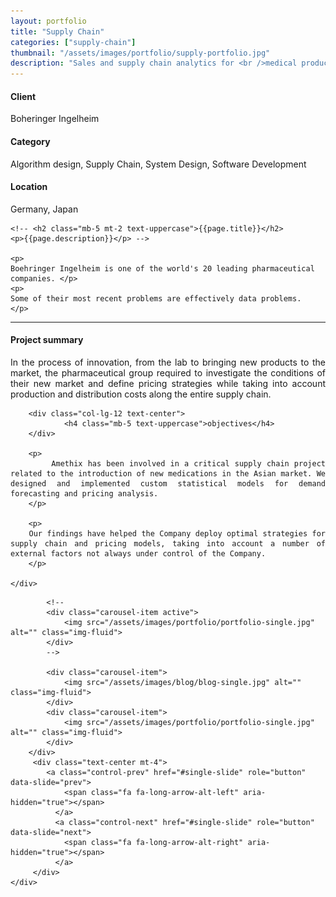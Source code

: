 ```yaml
---
layout: portfolio
title: "Supply Chain"
categories: ["supply-chain"]
thumbnail: "/assets/images/portfolio/supply-portfolio.jpg"
description: "Sales and supply chain analytics for <br />medical products in new markets"
---
```


<div class="row">
		<div class="col-lg-4 text-center">
			<h4 class="text-color font-weight-bold mb-2">Client</h4>
			<p>Boheringer Ingelheim</p>
		</div>
		<div class="col-lg-4 text-center">
			<h4 class="text-color font-weight-bold mb-2">Category</h4>
			<p>Algorithm design, Supply Chain, System Design, Software Development</p>
		</div>
		<div class="col-lg-4 text-center">
			<h4 class="text-color font-weight-bold mb-2">Location</h4>
			<p>Germany, Japan</p>
		</div>
</div>

<div class="col-lg-8 text-center">

	<!-- <h2 class="mb-5 mt-2 text-uppercase">{{page.title}}</h2>
	<p>{{page.description}}</p> -->

	<p>
	Boehringer Ingelheim is one of the world's 20 leading pharmaceutical companies. </p>
	<p>
	Some of their most recent problems are effectively data problems.
	</p>

<hr class="my-5">

<div class="row">
	<div class="col-lg-12 mt-5" style="text-align: justify;">
			<div class="col-lg-12 text-center">
				<h4 class="mb-5 text-uppercase">Project summary </h4>
			</div>
		<p>
			In the process of innovation, from the lab to bringing new products to the market, the pharmaceutical group required to investigate the conditions of their new market and define pricing strategies while taking into account production and distribution costs along the entire supply chain.
		</p>




		<div class="col-lg-12 text-center">
				<h4 class="mb-5 text-uppercase">objectives</h4>
		</div>

		<p>
			Amethix has been involved in a critical supply chain project related to the introduction of new medications in the Asian market. We designed and implemented custom statistical models for demand forecasting and pricing analysis.
		</p>

		<p>
		Our findings have helped the Company deploy optimal strategies for supply chain and pricing models, taking into account a number of external factors not always under control of the Company.
		</p>

	</div>
</div>

<!--
<div class="post-single-share py-4 mt-4 mb-5">
		<h6 class="text-white">Share This on</h6>
		<ul class="list-inline socials-links mb-0">
			<li class="list-inline-item">
				<a href="#" class="active"><i class="ti-facebook"></i></a>
			</li>
			<li class="list-inline-item">
				<a href="#"><i class="ti-twitter"></i></a>
			</li>
			<li class="list-inline-item">
				<a href="#"><i class="ti-vimeo"></i></a>
			</li>
			<li class="list-inline-item">
				<a href="#"><i class="ti-linkedin"></i></a>
			</li>
		</ul>
	</div>
</div>
-->

<div class="col-lg-12 mt-5">
	<div class="carousel slide" id="single-slide">
		<div class="carousel-inner">

			<!--
			<div class="carousel-item active">
				<img src="/assets/images/portfolio/portfolio-single.jpg" alt="" class="img-fluid">
			</div>
			-->

			<div class="carousel-item">
				<img src="/assets/images/blog/blog-single.jpg" alt="" class="img-fluid">
			</div>
			<div class="carousel-item">
				<img src="/assets/images/portfolio/portfolio-single.jpg" alt="" class="img-fluid">
			</div>
		</div>
		 <div class="text-center mt-4">
		 	<a class="control-prev" href="#single-slide" role="button" data-slide="prev">
			    <span class="fa fa-long-arrow-alt-left" aria-hidden="true"></span>
			  </a>
			  <a class="control-next" href="#single-slide" role="button" data-slide="next">
			    <span class="fa fa-long-arrow-alt-right" aria-hidden="true"></span>
			  </a>
		 </div>
	</div>
</div>
